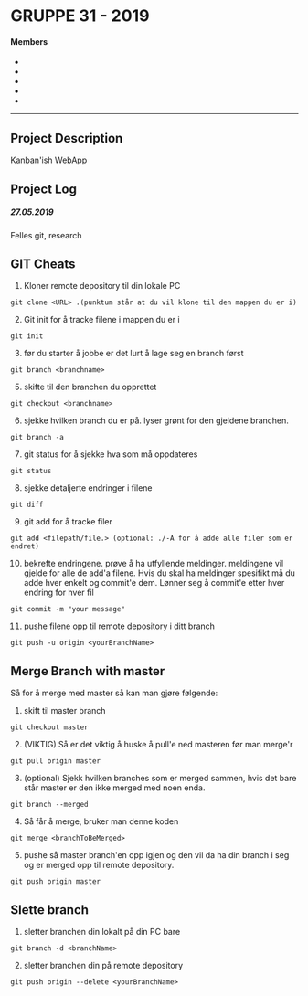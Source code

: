 # GRUPPE 31 - 2019
#### Members
-
-
-
-
-
___
## Project Description
Kanban'ish WebApp



## Project Log
##### 27.05.2019
Felles git, research

## GIT Cheats
1) Kloner remote depository til din lokale PC

```git
git clone <URL> .(punktum står at du vil klone til den mappen du er i)
```

2) Git init for å tracke filene i mappen du er i

```git
git init
```

3) før du starter å jobbe er det lurt å lage seg en branch først

```git
git branch <branchname>
```

5) skifte til den branchen du opprettet

```git
git checkout <branchname>
```

6) sjekke hvilken branch du er på. lyser grønt for den gjeldene branchen.

```git
git branch -a
```

7) git status for å sjekke hva som må oppdateres

```git
git status
```

8) sjekke detaljerte endringer i filene

```git
git diff
```

9) git add for å tracke filer

```git
git add <filepath/file.> (optional: ./-A for å adde alle filer som er endret)
```

10) bekrefte endringene. prøve å ha utfyllende meldinger. meldingene vil gjelde for alle de add'a filene. Hvis du skal ha meldinger spesifikt må du adde hver enkelt og commit'e dem. Lønner seg å commit'e etter hver endring for hver fil 
```git
git commit -m "your message"
```

11) pushe filene opp til remote depository i ditt branch
```git
git push -u origin <yourBranchName>
```

## Merge Branch with master

Så for å merge med master så kan man gjøre følgende:

1) skift til master branch

```git
git checkout master
```

2) (VIKTIG) Så er det viktig å huske å pull'e ned masteren før man merge'r
```git
git pull origin master
```

3) (optional) Sjekk hvilken branches som er merged sammen, hvis det bare står master er den ikke merged med noen enda.

```git
git branch --merged 
```

4) Så får å merge, bruker man denne koden

```git
git merge <branchToBeMerged>
```

5) pushe så master branch'en opp igjen og den vil da ha din branch i seg og er merged opp til remote depository.

```git
git push origin master
```

## Slette branch

1) sletter branchen din lokalt på din PC bare

```git
git branch -d <branchName>
```

2) sletter branchen din på remote depository

```git
git push origin --delete <yourBranchName>
```









